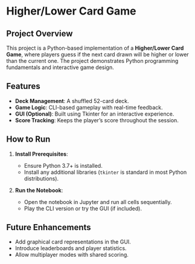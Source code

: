 # Higher/Lower Card Game

## Project Overview
This project is a Python-based implementation of a **Higher/Lower Card Game**, where players guess if the next card drawn will be higher or lower than the current one. The project demonstrates Python programming fundamentals and interactive game design.

## Features
- **Deck Management**: A shuffled 52-card deck.
- **Game Logic**: CLI-based gameplay with real-time feedback.
- **GUI (Optional)**: Built using Tkinter for an interactive experience.
- **Score Tracking**: Keeps the player’s score throughout the session.

## How to Run
1. **Install Prerequisites**:
   - Ensure Python 3.7+ is installed.
   - Install any additional libraries (`tkinter` is standard in most Python distributions).

2. **Run the Notebook**:
   - Open the notebook in Jupyter and run all cells sequentially.
   - Play the CLI version or try the GUI (if included).

## Future Enhancements
- Add graphical card representations in the GUI.
- Introduce leaderboards and player statistics.
- Allow multiplayer modes with shared scoring.
